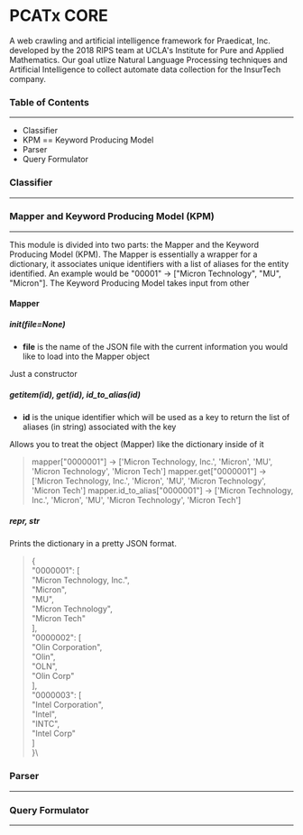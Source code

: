 # PCATx CORE

A web crawling and artificial intelligence framework for Praedicat, Inc. developed by the 2018 RIPS team at UCLA's Institute for Pure and Applied Mathematics. Our goal utlize Natural Language Processing techniques and Artificial Intelligence to collect automate data collection for the InsurTech company.

### Table of Contents
---------------------
* Classifier
* KPM == Keyword Producing Model
* Parser
* Query Formulator

### Classifier
--------------

### Mapper and Keyword Producing Model (KPM)
--------------------------------------------

This module is divided into two parts: the Mapper and the Keyword Producing Model (KPM). The Mapper is essentially a wrapper for a dictionary, it associates unique identifiers with a list of aliases for the entity identified. An example would be "00001" -> ["Micron Technology", "MU", "Micron"]. The Keyword Producing Model takes input from other 

#### **Mapper**

##### __init__(file=None)

* **file** is the name of the JSON file with the current information you would like to load into the Mapper object

Just a constructor

##### __getitem__(id), get(id), id_to_alias(id)

* **id** is the unique identifier which will be used as a key to return the list of aliases (in string) associated with the key

Allows you to treat the object (Mapper) like the dictionary inside of it

> mapper["0000001"] -> ['Micron Technology, Inc.', 'Micron', 'MU', 'Micron Technology', 'Micron Tech']
> mapper.get["0000001"] -> ['Micron Technology, Inc.', 'Micron', 'MU', 'Micron Technology', 'Micron Tech']
> mapper.id_to_alias["0000001"] -> ['Micron Technology, Inc.', 'Micron', 'MU', 'Micron Technology', 'Micron Tech']

##### __repr__, __str__

Prints the dictionary in a pretty JSON format.

> {\
    "0000001": [\
        "Micron Technology, Inc.",\
        "Micron",\
        "MU",\
        "Micron Technology",\
        "Micron Tech"\
    ],\
    "0000002": [\
        "Olin Corporation",\
        "Olin",\
        "OLN",\
        "Olin Corp"\
    ],\
    "0000003": [\
        "Intel Corporation",\
        "Intel",\
        "INTC",\
        "Intel Corp"\
    ]\
}\

### Parser
----------

### Query Formulator
------------------------------------



